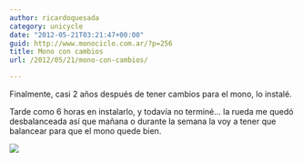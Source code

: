 ```yaml
---
author: ricardoquesada
category: unicycle
date: "2012-05-21T03:21:47+00:00"
guid: http://www.monociclo.com.ar/?p=256
title: Mono con cambios
url: /2012/05/21/mono-con-cambios/

---
```

Finalmente, casi 2 años después de tener cambios para el mono, lo instalé.

Tarde como 6 horas en instalarlo, y todavía no terminé... la rueda me quedó desbalanceada así que mañana o durante la semana la voy a tener que balancear para que el mono quede bien.

[![](http://www.monociclo.com.ar/blog/wp-content/uploads/2012/05/mono_con_cambios-e1337570498736.jpg)](http://www.monociclo.com.ar/blog/wp-content/uploads/2012/05/mono_con_cambios.jpg)
